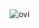 <img src="https://github-readme-stats.vercel.app/api/top-langs?username=vyridian17&show_icons=true&locale=en&layout=compact&theme=chartreuse-dark" alt="ovi" />
